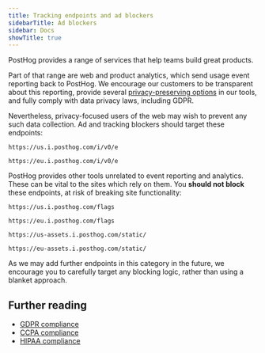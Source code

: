 ```yaml
---
title: Tracking endpoints and ad blockers
sidebarTitle: Ad blockers
sidebar: Docs
showTitle: true
---
```


PostHog provides a range of services that help teams build great products.

Part of that range are web and product analytics, which send usage event reporting back to PostHog. We encourage our customers to be transparent about this reporting, provide several [privacy-preserving options](/docs/product-analytics/privacy) in our tools, and fully comply with data privacy laws, including GDPR.

Nevertheless, privacy-focused users of the web may wish to prevent any such data collection. Ad and tracking blockers should target these endpoints:

`https://us.i.posthog.com/i/v0/e`

`https://eu.i.posthog.com/i/v0/e`

PostHog provides other tools unrelated to event reporting and analytics. These can be vital to the sites which rely on them. You **should not block** these endpoints, at risk of breaking site functionality:

`https://us.i.posthog.com/flags`

`https://eu.i.posthog.com/flags`

`https://us-assets.i.posthog.com/static/`

`https://eu-assets.i.posthog.com/static/`

As we may add further endpoints in this category in the future, we encourage you to carefully target any blocking logic, rather than using a blanket approach.

## Further reading

- [GDPR compliance](/docs/privacy/gdpr-compliance)
- [CCPA compliance](/docs/privacy/ccpa-compliance)
- [HIPAA compliance](/docs/privacy/hipaa-compliance)
